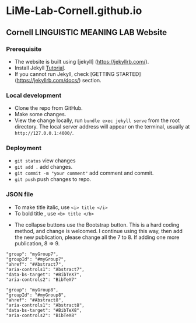 # LiMe-Lab-Cornell.github.io

## Cornell LINGUISTIC MEANING LAB Website

### Prerequisite

- The website is built using [jekyll] (https://jekyllrb.com/).
- Install Jekyll [Tutorial](https://jekyllrb.com/docs/step-by-step/01-setup/).
- If you cannot run Jekyll, check [GETTING STARTED] (https://jekyllrb.com/docs/) section.

### Local development

- Clone the repo from GitHub.
- Make some changes.
- View the change locally, run `bundle exec jekyll serve` from the root directory. The local server address will appear on the terminal, usually at `http://127.0.0.1:4000/`.

### Deployment

- `git status` view changes
- `git add .` add changes.
- `git commit -m "your comment"` add comment and commit.
- `git push` push changes to repo.

### JSON file

- To make title italic, use `<i> title </i>`
- To bold title , use `<b> title </b>`

* The collapse buttons use the Bootstrap button. This is a hard coding method, and change is welcomed. I continue using this way, then add the new publication, please change all the 7 to 8. If adding one more publication, 8 => 9.

```
"group": "myGroup7",
"groupId": "#myGroup7",
"ahref": "#Abstract7",
"aria-controls1": "Abstract7",
"data-bs-target": "#BibTeX7",
"aria-controls2": "BibTeX7"

```

```
"group": "myGroup8",
"groupId": "#myGroup8",
"ahref": "#Abstract8",
"aria-controls1": "Abstract8",
"data-bs-target": "#BibTeX8",
"aria-controls2": "BibTeX8"

```
